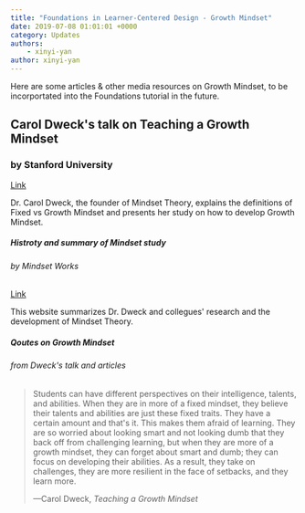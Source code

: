 ```yaml
---
title: "Foundations in Learner-Centered Design - Growth Mindset"
date: 2019-07-08 01:01:01 +0000
category: Updates
authors: 
    - xinyi-yan 
author: xinyi-yan
---
```


Here are some articles & other media resources on Growth Mindset, to be incorportated into the Foundations tutorial in the future.


<div class="card-deck">
    <div class="card">
        <div class="card-body">
            <h2 class="card-title">Carol Dweck's talk on Teaching a Growth Mindset</h2>
            <h3 class="card-subtitle mb-2 text-muted">by Stanford University</h3>
            <div class="text-center pt-3">
                 <a href="https://www.youtube.com/watch?v=isHM1rEd3GE" class="btn btn-primary">Link</a>
            </div>
            <p class="card-text">Dr. Carol Dweck, the founder of Mindset Theory, explains the definitions of Fixed vs Growth Mindset and presents her study on how to develop Growth Mindset.</p>
        </div>
    </div>
    <div class="card">
        <div class="card-body">
            <h5 class="card-title">Histroty and summary of Mindset study</h5>
            <h6 class="card-subtitle mb-2 text-muted">by Mindset Works</h6>
            <div class="text-center pt-3">
                 <a href="https://www.mindsetworks.com/science/" class="btn btn-primary">Link</a>
            </div>
            <p class="card-text">This website summarizes Dr. Dweck and collegues' research and the development of Mindset Theory.</p>
        </div>
    </div>
</div>
<div class="card-deck mt-3">
    <div class="card">
        <div class="card-body">
            <h5 class="card-title">Qoutes on Growth Mindset</h5>
            <h6 class="card-subtitle mb-2 text-muted"> from Dweck's talk and articles</h6>
            <p class="card-text"> 
                <blockquote cite="https://www.youtube.com/watch?v=isHM1rEd3GE">
                <p> Students can have different perspectives on their intelligence, talents, and abilities. When they are in more of a fixed mindset, they believe their talents and abilities are just these fixed traits. They have a certain amount and that's it. This makes them afraid of learning. They are so worried about looking smart and not looking dumb that they back off from challenging learning, but when they are more of a growth mindset, they can forget about smart and dumb; they can focus on developing their abilities. As a result, they take on challenges, they are more resilient in the face of setbacks, and they learn more. </p>
                <footer>—Carol Dweck, <cite>Teaching a Growth Mindset</cite></footer>
                </blockquote>
            </p>
        </div>
    </div>
</div>
